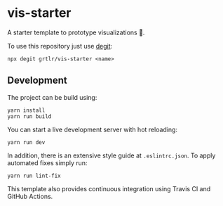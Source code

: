 # vis-starter

A starter template to prototype visualizations 🚀.

To use this repository just use [degit](https://github.com/Rich-Harris/degit):

    npx degit grtlr/vis-starter <name>

## Development

The project can be build using:

    yarn install
    yarn run build

You can start a live development server with hot reloading:

    yarn run dev

In addition, there is an extensive style guide at `.eslintrc.json`. To apply automated fixes simply run:

    yarn run lint-fix

This template also provides continuous integration using Travis CI and GitHub Actions.
